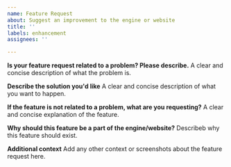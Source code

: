 ```yaml
---
name: Feature Request
about: Suggest an improvement to the engine or website
title: ''
labels: enhancement
assignees: ''

---
```


**Is your feature request related to a problem? Please describe.**
A clear and concise description of what the problem is.

**Describe the solution you'd like**
A clear and concise description of what you want to happen.

**If the feature is not related to a problem, what are you requesting?**
A clear and concise explanation of the feature.

**Why should this feature be a part of the engine/website?**
Describeb why this feature should exist.

**Additional context**
Add any other context or screenshots about the feature request here.
